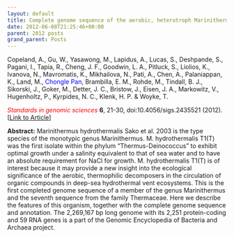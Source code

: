 ```yaml
---
layout: default
title: Complete genome sequence of the aerobic, heterotroph Marinithermus hydrothermalis type strain (T1(T)) from a deep-sea hydrothermal vent chimney.
date: 2012-06-08T21:25:46+00:00
parent: 2012 posts
grand_parent: Posts
---
```

Copeland, A., Gu, W., Yasawong, M., Lapidus, A., Lucas, S., Deshpande, S., Pagani, I., Tapia, R., Cheng, J. F., Goodwin, L. A., Pitluck, S., Liolios, K., Ivanova, N., Mavromatis, K., Mikhailova, N., Pati, A., Chen, A., Palaniappan, K., Land, M., <span style="color: #0000ff;">Chongle Pan</span>, Brambilla, E. M., Rohde, M., Tindall, B. J., Sikorski, J., Goker, M., Detter, J. C., Bristow, J., Eisen, J. A., Markowitz, V., Hugenholtz, P., Kyrpides, N. C., Klenk, H. P. & Woyke, T.

<span style="color: #ff0000;"><em>Standards in genomic sciences</em> </span>**6**, 21-30, doi:10.4056/sigs.2435521 (2012). [[Link to Article](http://www.ncbi.nlm.nih.gov/pmc/articles/PMC3368408/)]

<!--more-->

**Abstract:** Marinithermus hydrothermalis Sako et al. 2003 is the type species of the monotypic genus Marinithermus. M. hydrothermalis T1(T) was the first isolate within the phylum &#8220;Thermus-Deinococcus&#8221; to exhibit optimal growth under a salinity equivalent to that of sea water and to have an absolute requirement for NaCl for growth. M. hydrothermalis T1(T) is of interest because it may provide a new insight into the ecological significance of the aerobic, thermophilic decomposers in the circulation of organic compounds in deep-sea hydrothermal vent ecosystems. This is the first completed genome sequence of a member of the genus Marinithermus and the seventh sequence from the family Thermaceae. Here we describe the features of this organism, together with the complete genome sequence and annotation. The 2,269,167 bp long genome with its 2,251 protein-coding and 59 RNA genes is a part of the Genomic Encyclopedia of Bacteria and Archaea project.